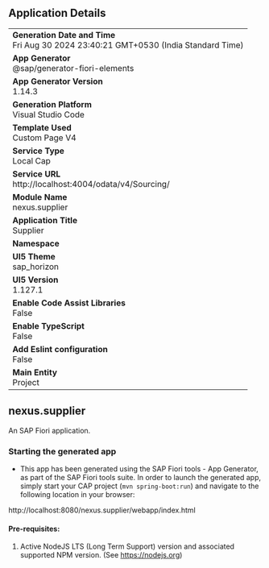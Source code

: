 ## Application Details
|               |
| ------------- |
|**Generation Date and Time**<br>Fri Aug 30 2024 23:40:21 GMT+0530 (India Standard Time)|
|**App Generator**<br>@sap/generator-fiori-elements|
|**App Generator Version**<br>1.14.3|
|**Generation Platform**<br>Visual Studio Code|
|**Template Used**<br>Custom Page V4|
|**Service Type**<br>Local Cap|
|**Service URL**<br>http://localhost:4004/odata/v4/Sourcing/|
|**Module Name**<br>nexus.supplier|
|**Application Title**<br>Supplier |
|**Namespace**<br>|
|**UI5 Theme**<br>sap_horizon|
|**UI5 Version**<br>1.127.1|
|**Enable Code Assist Libraries**<br>False|
|**Enable TypeScript**<br>False|
|**Add Eslint configuration**<br>False|
|**Main Entity**<br>Project|

## nexus.supplier

An SAP Fiori application.

### Starting the generated app

-   This app has been generated using the SAP Fiori tools - App Generator, as part of the SAP Fiori tools suite.  In order to launch the generated app, simply start your CAP project (```mvn spring-boot:run```) and navigate to the following location in your browser:

http://localhost:8080/nexus.supplier/webapp/index.html

#### Pre-requisites:

1. Active NodeJS LTS (Long Term Support) version and associated supported NPM version.  (See https://nodejs.org)


